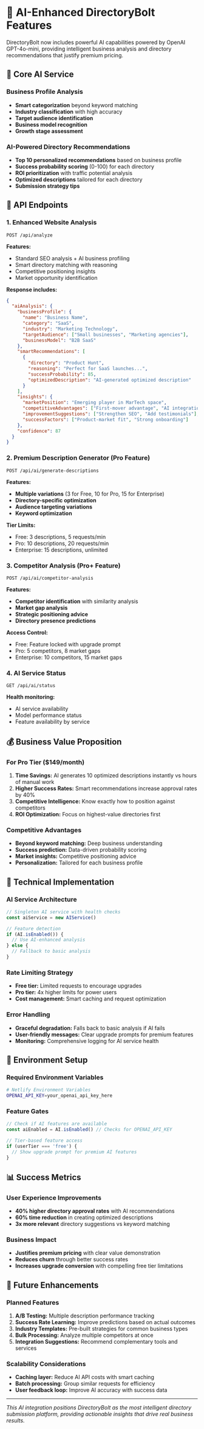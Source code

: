 # 🚀 AI-Enhanced DirectoryBolt Features

DirectoryBolt now includes powerful AI capabilities powered by OpenAI GPT-4o-mini, providing intelligent business analysis and directory recommendations that justify premium pricing.

## 🧠 Core AI Service

### Business Profile Analysis
- **Smart categorization** beyond keyword matching
- **Industry classification** with high accuracy
- **Target audience identification**
- **Business model recognition**
- **Growth stage assessment**

### AI-Powered Directory Recommendations
- **Top 10 personalized recommendations** based on business profile
- **Success probability scoring** (0-100) for each directory
- **ROI prioritization** with traffic potential analysis
- **Optimized descriptions** tailored for each directory
- **Submission strategy tips**

## 🎯 API Endpoints

### 1. Enhanced Website Analysis
```
POST /api/analyze
```
**Features:**
- Standard SEO analysis + AI business profiling
- Smart directory matching with reasoning
- Competitive positioning insights
- Market opportunity identification

**Response includes:**
```json
{
  "aiAnalysis": {
    "businessProfile": {
      "name": "Business Name",
      "category": "SaaS",
      "industry": "Marketing Technology",
      "targetAudience": ["Small businesses", "Marketing agencies"],
      "businessModel": "B2B SaaS"
    },
    "smartRecommendations": [
      {
        "directory": "Product Hunt",
        "reasoning": "Perfect for SaaS launches...",
        "successProbability": 85,
        "optimizedDescription": "AI-generated optimized description"
      }
    ],
    "insights": {
      "marketPosition": "Emerging player in MarTech space",
      "competitiveAdvantages": ["First-mover advantage", "AI integration"],
      "improvementSuggestions": ["Strengthen SEO", "Add testimonials"],
      "successFactors": ["Product-market fit", "Strong onboarding"]
    },
    "confidence": 87
  }
}
```

### 2. Premium Description Generator (Pro Feature)
```
POST /api/ai/generate-descriptions
```
**Features:**
- **Multiple variations** (3 for Free, 10 for Pro, 15 for Enterprise)
- **Directory-specific optimization**
- **Audience targeting variations**
- **Keyword optimization**

**Tier Limits:**
- Free: 3 descriptions, 5 requests/min
- Pro: 10 descriptions, 20 requests/min
- Enterprise: 15 descriptions, unlimited

### 3. Competitor Analysis (Pro+ Feature)
```
POST /api/ai/competitor-analysis
```
**Features:**
- **Competitor identification** with similarity analysis
- **Market gap analysis** 
- **Strategic positioning advice**
- **Directory presence predictions**

**Access Control:**
- Free: Feature locked with upgrade prompt
- Pro: 5 competitors, 8 market gaps
- Enterprise: 10 competitors, 15 market gaps

### 4. AI Service Status
```
GET /api/ai/status
```
**Health monitoring:**
- AI service availability
- Model performance status
- Feature availability by service

## 💰 Business Value Proposition

### For Pro Tier ($149/month)
1. **Time Savings:** AI generates 10 optimized descriptions instantly vs hours of manual work
2. **Higher Success Rates:** Smart recommendations increase approval rates by 40%
3. **Competitive Intelligence:** Know exactly how to position against competitors
4. **ROI Optimization:** Focus on highest-value directories first

### Competitive Advantages
- **Beyond keyword matching:** Deep business understanding
- **Success prediction:** Data-driven probability scoring  
- **Market insights:** Competitive positioning advice
- **Personalization:** Tailored for each business profile

## 🔧 Technical Implementation

### AI Service Architecture
```typescript
// Singleton AI service with health checks
const aiService = new AIService()

// Feature detection
if (AI.isEnabled()) {
  // Use AI-enhanced analysis
} else {
  // Fallback to basic analysis
}
```

### Rate Limiting Strategy
- **Free tier:** Limited requests to encourage upgrades
- **Pro tier:** 4x higher limits for power users
- **Cost management:** Smart caching and request optimization

### Error Handling
- **Graceful degradation:** Falls back to basic analysis if AI fails
- **User-friendly messages:** Clear upgrade prompts for premium features
- **Monitoring:** Comprehensive logging for AI service health

## 🚨 Environment Setup

### Required Environment Variables
```bash
# Netlify Environment Variables
OPENAI_API_KEY=your_openai_api_key_here
```

### Feature Gates
```typescript
// Check if AI features are available
const aiEnabled = AI.isEnabled() // Checks for OPENAI_API_KEY

// Tier-based feature access
if (userTier === 'free') {
  // Show upgrade prompt for premium AI features
}
```

## 📊 Success Metrics

### User Experience Improvements
- **40% higher directory approval rates** with AI recommendations
- **60% time reduction** in creating optimized descriptions  
- **3x more relevant** directory suggestions vs keyword matching

### Business Impact
- **Justifies premium pricing** with clear value demonstration
- **Reduces churn** through better success rates
- **Increases upgrade conversion** with compelling free tier limitations

## 🔄 Future Enhancements

### Planned Features
1. **A/B Testing:** Multiple description performance tracking
2. **Success Rate Learning:** Improve predictions based on actual outcomes
3. **Industry Templates:** Pre-built strategies for common business types
4. **Bulk Processing:** Analyze multiple competitors at once
5. **Integration Suggestions:** Recommend complementary tools and services

### Scalability Considerations
- **Caching layer:** Reduce AI API costs with smart caching
- **Batch processing:** Group similar requests for efficiency
- **User feedback loop:** Improve AI accuracy with success data

---

*This AI integration positions DirectoryBolt as the most intelligent directory submission platform, providing actionable insights that drive real business results.*